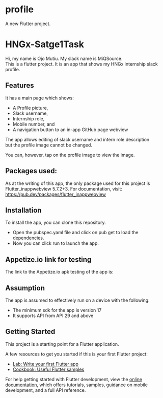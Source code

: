 # profile

A new Flutter project.
# HNGx-Satge1Task
Hi, my name is Ojo Mutiu. My slack name is MiQSource.  
This is a flutter project. It is an app that shows my HNGx internship slack profile.   

## Features
It has a main page which shows:
* A Profile picture,
* Slack username,
* Internship role,
* Mobile number, and
* A navigation button to an in-app GitHub page webview

The app allows editing of slack username and intern role description  
but the profile image cannot be changed. 

You can, however, tap on the profile image to view the image.  


## Packages used:  
As at the writing of this app, the only package used for this project is  
Flutter_inappwebview 5.7.2+3. For documentation, visit:  
https://pub.dev/packages/flutter_inappwebview


## Installation  
To install the app, you can clone this repository.  
  * Open the pubspec.yaml file and click on pub get to load the dependencies.  
  * Now you can click run to launch the app.


## Appetize.io link for testing
The link to the Appetize.io apk testing of the app is:  


## Assumption
The app is assumed to effectively run on a device with the following:  
  * The minimum sdk for the app is version 17
  * It supports API from API 29 and above




## Getting Started

This project is a starting point for a Flutter application.

A few resources to get you started if this is your first Flutter project:

- [Lab: Write your first Flutter app](https://docs.flutter.dev/get-started/codelab)
- [Cookbook: Useful Flutter samples](https://docs.flutter.dev/cookbook)

For help getting started with Flutter development, view the
[online documentation](https://docs.flutter.dev/), which offers tutorials,
samples, guidance on mobile development, and a full API reference.
